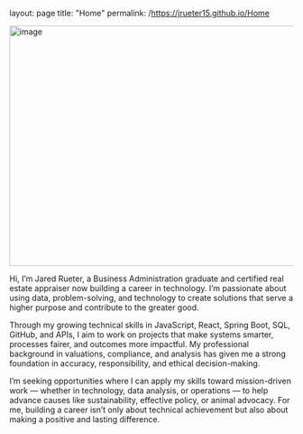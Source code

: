 layout: page
title: "Home"
permalink: /https://jrueter15.github.io/Home

<img width="750" height="425" alt="image" src="https://github.com/user-attachments/assets/738e83f7-69db-4eeb-a746-dbd60decaacc" />

Hi, I’m Jared Rueter, a Business Administration graduate and certified real estate appraiser now building a career in technology. I’m passionate about using data, problem-solving, and technology to create solutions that serve a higher purpose and contribute to the greater good.

Through my growing technical skills in JavaScript, React, Spring Boot, SQL, GitHub, and APIs, I aim to work on projects that make systems smarter, processes fairer, and outcomes more impactful. My professional background in valuations, compliance, and analysis has given me a strong foundation in accuracy, responsibility, and ethical decision-making.

I’m seeking opportunities where I can apply my skills toward mission-driven work — whether in technology, data analysis, or operations — to help advance causes like sustainability, effective policy, or animal advocacy. For me, building a career isn’t only about technical achievement but also about making a positive and lasting difference.
